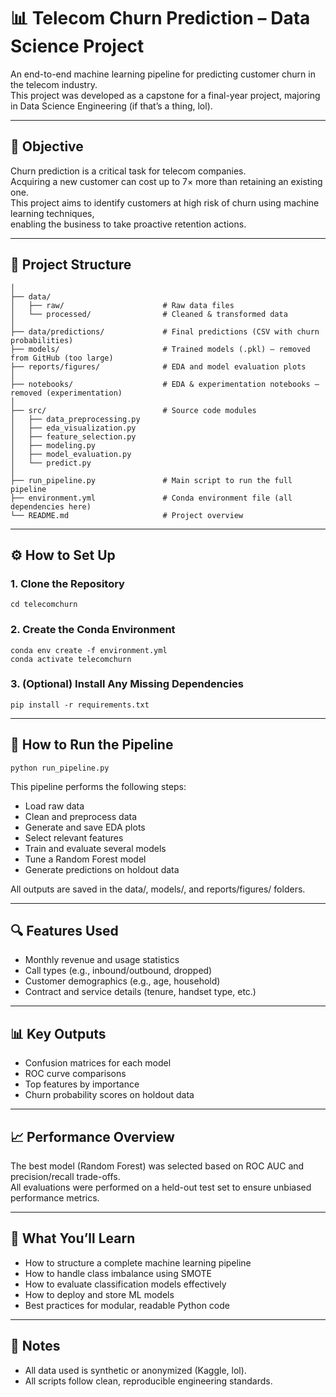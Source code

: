 # 📊 Telecom Churn Prediction – Data Science Project

An end-to-end machine learning pipeline for predicting customer churn in the telecom industry.  
This project was developed as a capstone for a final-year project, majoring in Data Science Engineering (if that’s a thing, lol).

---

## 🎯 Objective

Churn prediction is a critical task for telecom companies.  
Acquiring a new customer can cost up to 7× more than retaining an existing one.  
This project aims to identify customers at high risk of churn using machine learning techniques,  
enabling the business to take proactive retention actions.

---

## 📁 Project Structure

```telecomchurn/
│
├── data/
│   ├── raw/                      # Raw data files
│   └── processed/                # Cleaned & transformed data
│
├── data/predictions/             # Final predictions (CSV with churn probabilities)
├── models/                       # Trained models (.pkl) — removed from GitHub (too large)
├── reports/figures/              # EDA and model evaluation plots
│
├── notebooks/                    # EDA & experimentation notebooks — removed (experimentation)
│
├── src/                          # Source code modules
│   ├── data_preprocessing.py
│   ├── eda_visualization.py
│   ├── feature_selection.py
│   ├── modeling.py
│   ├── model_evaluation.py
│   └── predict.py
│
├── run_pipeline.py               # Main script to run the full pipeline
├── environment.yml               # Conda environment file (all dependencies here)
└── README.md                     # Project overview
```
---

## ⚙️ How to Set Up

### 1. Clone the Repository

```git clone https://github.com/Thedarkiin/repo.git
cd telecomchurn
```

### 2. Create the Conda Environment
```
conda env create -f environment.yml
conda activate telecomchurn
```
### 3. (Optional) Install Any Missing Dependencies
```
pip install -r requirements.txt
```
---

## 🚀 How to Run the Pipeline
```
python run_pipeline.py
```
This pipeline performs the following steps:

- Load raw data  
- Clean and preprocess data  
- Generate and save EDA plots  
- Select relevant features  
- Train and evaluate several models  
- Tune a Random Forest model  
- Generate predictions on holdout data  

All outputs are saved in the data/, models/, and reports/figures/ folders.

---

## 🔍 Features Used

- Monthly revenue and usage statistics  
- Call types (e.g., inbound/outbound, dropped)  
- Customer demographics (e.g., age, household)  
- Contract and service details (tenure, handset type, etc.)

---

## 📊 Key Outputs

- Confusion matrices for each model  
- ROC curve comparisons  
- Top features by importance  
- Churn probability scores on holdout data

---

## 📈 Performance Overview

The best model (Random Forest) was selected based on ROC AUC and precision/recall trade-offs.  
All evaluations were performed on a held-out test set to ensure unbiased performance metrics.

---

## 🧠 What You’ll Learn

- How to structure a complete machine learning pipeline  
- How to handle class imbalance using SMOTE  
- How to evaluate classification models effectively  
- How to deploy and store ML models  
- Best practices for modular, readable Python code

---

## 📌 Notes

- All data used is synthetic or anonymized (Kaggle, lol).  
- All scripts follow clean, reproducible engineering standards.
